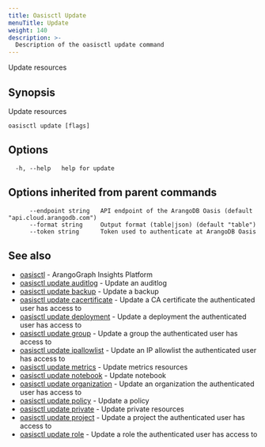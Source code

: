 ```yaml
---
title: Oasisctl Update
menuTitle: Update
weight: 140
description: >-
  Description of the oasisctl update command
---
```

Update resources

## Synopsis

Update resources

```
oasisctl update [flags]
```

## Options

```
  -h, --help   help for update
```

## Options inherited from parent commands

```
      --endpoint string   API endpoint of the ArangoDB Oasis (default "api.cloud.arangodb.com")
      --format string     Output format (table|json) (default "table")
      --token string      Token used to authenticate at ArangoDB Oasis
```

## See also

* [oasisctl](../options.md)	 - ArangoGraph Insights Platform
* [oasisctl update auditlog](update-auditlog.md)	 - Update an auditlog
* [oasisctl update backup](update-backup.md)	 - Update a backup
* [oasisctl update cacertificate](update-cacertificate.md)	 - Update a CA certificate the authenticated user has access to
* [oasisctl update deployment](update-deployment.md)	 - Update a deployment the authenticated user has access to
* [oasisctl update group](update-group.md)	 - Update a group the authenticated user has access to
* [oasisctl update ipallowlist](update-ipallowlist.md)	 - Update an IP allowlist the authenticated user has access to
* [oasisctl update metrics](update-metrics.md)	 - Update metrics resources
* [oasisctl update notebook](update-notebook.md)	 - Update notebook
* [oasisctl update organization](update-organization.md)	 - Update an organization the authenticated user has access to
* [oasisctl update policy](update-policy.md)	 - Update a policy
* [oasisctl update private](update-private.md)	 - Update private resources
* [oasisctl update project](update-project.md)	 - Update a project the authenticated user has access to
* [oasisctl update role](update-role.md)	 - Update a role the authenticated user has access to

